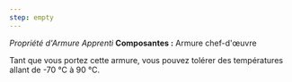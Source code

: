 ```yaml
---
step: empty
---
```

_Propriété d'Armure Apprenti_
__Composantes :__ Armure chef-d'œuvre

Tant que vous portez cette armure, vous pouvez tolérer des températures allant de -70 °C à 90 °C.